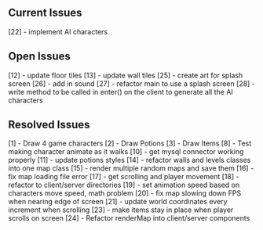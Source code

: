## Current Issues
[22] - implement AI characters

## Open Issues ##
[12] - update floor tiles
[13] - update wall tiles
[25] - create art for splash screen
[26] - add in sound
[27] - refactor main to use a splash screen 
[28] - write method to be called in enter() on the client to generate all the AI characters
        
## Resolved Issues ##
[1] - Draw 4 game characters
[2] - Draw Potions
[3] - Draw Items 
[8] - Test making character animate as it walks 
[10] - get mysql connector working properly
[11] - update potions styles
[14] - refactor walls and levels classes into one map class
[15] - render multiple random maps and save them
[16] - fix map loading file error
[17] - get scrolling and player movement
[18] - refactor to client/server directories
[19] - set animation speed based on characters move speed, math problem
[20] - fix map slowing down FPS when nearing edge of screen
[21] - update world coordinates every increment when scrolling
[23] - make items stay in place when player scrolls on screen
[24] - Refactor renderMap into client/server components